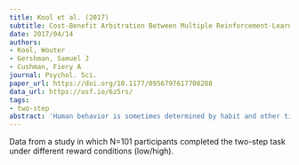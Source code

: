 ```yaml
---
title: Kool et al. (2017)
subtitle: Cost-Benefit Arbitration Between Multiple Reinforcement-Learning Systems
date: 2017/04/14
authors:
- Kool, Wouter
- Gershman, Samuel J
- Cushman, Fiery A
journal: Psychol. Sci.
paper_url: https://doi.org/10.1177/0956797617708288
data_url: https://osf.io/6z5rs/
tags:
- two-step
abstract: 'Human behavior is sometimes determined by habit and other times by goal-directed planning. Modern reinforcement-learning theories formalize this distinction as a competition between a computationally cheap but inaccurate model-free system that gives rise to habits and a computationally expensive but accurate model-based system that implements planning. It is unclear, however, how people choose to allocate control between these systems. Here, we propose that arbitration occurs by comparing each systems task-specific costs and benefits. To investigate this proposal, we conducted two experiments showing that people increase model-based control when it achieves greater accuracy than model-free control, and especially when the rewards of accurate performance are amplified. In contrast, they are insensitive to reward amplification when model-based and model-free control yield equivalent accuracy. This suggests that humans adaptively balance habitual and planned action through on-line cost-benefit analysis.'
---
```


Data from a study in which N=101 participants completed the two-step task under different reward conditions (low/high).
